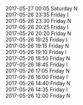 2017-05-27 00:05 Saturday  N  
2017-05-26 23:35 Friday  I  
2017-05-26 23:30 Friday  N  
2017-05-26 20:25 Friday  I  
2017-05-26 20:20 Friday  N  
2017-05-26 19:25 Friday  I  
2017-05-26 19:15 Friday  N  
2017-05-26 19:10 Friday  I  
2017-05-26 18:50 Friday  N  
2017-05-26 18:45 Friday  I  
2017-05-26 17:05 Friday  N  
2017-05-26 16:00 Friday  I  
2017-05-26 14:40 Friday  N  
2017-05-26 14:35 Friday  I  
2017-05-26 12:00 Friday  N  
